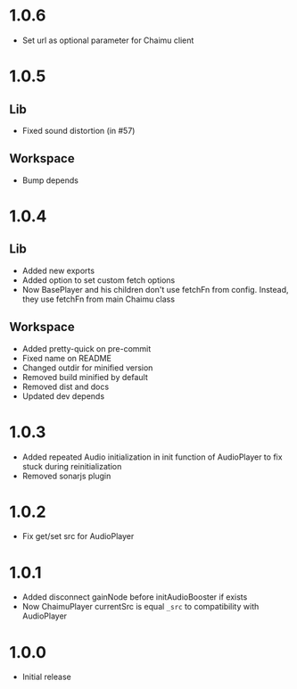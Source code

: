# 1.0.6

- Set url as optional parameter for Chaimu client

# 1.0.5

## Lib

- Fixed sound distortion (in #57)

## Workspace

- Bump depends

# 1.0.4

## Lib

- Added new exports
- Added option to set custom fetch options
- Now BasePlayer and his children don't use fetchFn from config. Instead, they use fetchFn from main Chaimu class

## Workspace

- Added pretty-quick on pre-commit
- Fixed name on README
- Changed outdir for minified version
- Removed build minified by default
- Removed dist and docs
- Updated dev depends

# 1.0.3

- Added repeated Audio initialization in init function of AudioPlayer to fix stuck during reinitialization
- Removed sonarjs plugin

# 1.0.2

- Fix get/set src for AudioPlayer

# 1.0.1

- Added disconnect gainNode before initAudioBooster if exists
- Now ChaimuPlayer currentSrc is equal `_src` to compatibility with AudioPlayer

# 1.0.0

- Initial release
